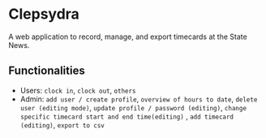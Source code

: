 Clepsydra
=========

A web application to record, manage, and export timecards at the State News.

Functionalities
---------------

* Users: `clock in`, `clock out`, `others`    			                   
* Admin: `add user / create profile`, `overview of hours to date`, `delete user (editing mode)`, `update profile / password (editing)`, `change specific timecard start and end time(editing)` , `add timecard (editing)`, `export to csv`
                                                                                         